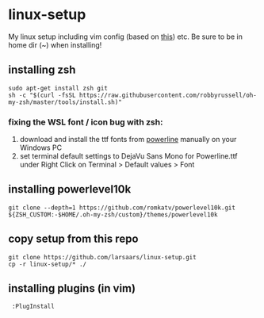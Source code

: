 # linux-setup
My linux setup including vim config (based on [this](https://github.com/ny64/vim-setup)) etc. Be sure to be in home dir (~) when installing!

## installing zsh
    sudo apt-get install zsh git
    sh -c "$(curl -fsSL https://raw.githubusercontent.com/robbyrussell/oh-my-zsh/master/tools/install.sh)"
### fixing the WSL font / icon bug with zsh:
1. download and install the ttf fonts from [powerline](https://github.com/powerline/fonts/tree/master/DejaVuSansMono) manually on your Windows PC
2. set terminal default settings to DejaVu Sans Mono for Powerline.ttf under Right Click on Terminal > Default values > Font
## installing powerlevel10k
    git clone --depth=1 https://github.com/romkatv/powerlevel10k.git ${ZSH_CUSTOM:-$HOME/.oh-my-zsh/custom}/themes/powerlevel10k
## copy setup from this repo
    git clone https://github.com/larsaars/linux-setup.git
    cp -r linux-setup/* ./
## installing plugins (in vim)
     :PlugInstall

